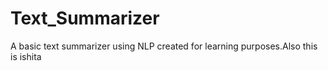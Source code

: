 # Text_Summarizer
A basic text summarizer using NLP created for learning purposes.Also this is ishita

